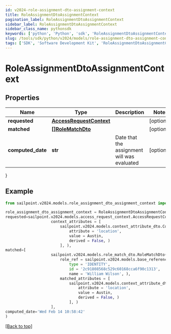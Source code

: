 ```yaml
---
id: v2024-role-assignment-dto-assignment-context
title: RoleAssignmentDtoAssignmentContext
pagination_label: RoleAssignmentDtoAssignmentContext
sidebar_label: RoleAssignmentDtoAssignmentContext
sidebar_class_name: pythonsdk
keywords: ['python', 'Python', 'sdk', 'RoleAssignmentDtoAssignmentContext', 'V2024RoleAssignmentDtoAssignmentContext'] 
slug: /tools/sdk/python/v2024/models/role-assignment-dto-assignment-context
tags: ['SDK', 'Software Development Kit', 'RoleAssignmentDtoAssignmentContext', 'V2024RoleAssignmentDtoAssignmentContext']
---
```


# RoleAssignmentDtoAssignmentContext


## Properties

Name | Type | Description | Notes
------------ | ------------- | ------------- | -------------
**requested** | [**AccessRequestContext**](access-request-context) |  | [optional] 
**matched** | [**[]RoleMatchDto**](role-match-dto) |  | [optional] 
**computed_date** | **str** | Date that the assignment will was evaluated | [optional] 
}

## Example

```python
from sailpoint.v2024.models.role_assignment_dto_assignment_context import RoleAssignmentDtoAssignmentContext

role_assignment_dto_assignment_context = RoleAssignmentDtoAssignmentContext(
requested=sailpoint.v2024.models.access_request_context.AccessRequestContext(
                    context_attributes = [
                        sailpoint.v2024.models.context_attribute_dto.ContextAttributeDto(
                            attribute = 'location', 
                            value = Austin, 
                            derived = False, )
                        ], ),
matched=[
                    sailpoint.v2024.models.role_match_dto.RoleMatchDto(
                        role_ref = sailpoint.v2024.models.base_reference_dto.BaseReferenceDto(
                            type = 'IDENTITY', 
                            id = '2c91808568c529c60168cca6f90c1313', 
                            name = 'William Wilson', ), 
                        matched_attributes = [
                            sailpoint.v2024.models.context_attribute_dto.ContextAttributeDto(
                                attribute = 'location', 
                                value = Austin, 
                                derived = False, )
                            ], )
                    ],
computed_date='Wed Feb 14 10:58:42'
)

```
[[Back to top]](#) 

